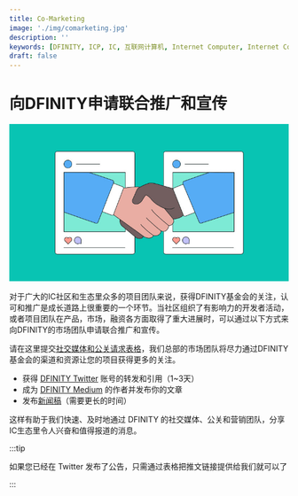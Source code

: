 ```yaml
---
title: Co-Marketing
image: './img/comarketing.jpg'
description: ''
keywords: [DFINITY, ICP, IC, 互联网计算机, Internet Computer, Internet Computer Protocol, Web3, Crypto, Blockchain, 区块链, 加密货币, DApp, 去中心化, 去中心化应用, developer, startup, marketing, co-marketing, 推广, PR , 营销]
draft: false
---
```



# 向DFINITY申请联合推广和宣传

![marketing](./img/comarketing.jpg)

对于广大的IC社区和生态里众多的项目团队来说，获得DFINITY基金会的关注，认可和推广是成长道路上很重要的一个环节。当社区组织了有影响力的开发者活动，或者项目团队在产品，市场，融资各方面取得了重大进展时，可以通过以下方式来向DFINITY的市场团队申请联合推广和宣传。

请在这里提交[社交媒体和公关请求表格](https://airtable.com/appBKNYn6DaFccnno/shrcqNYajcmCnD1rw)，我们总部的市场团队将尽力通过DFINITY基金会的渠道和资源让您的项目获得更多的关注。

- 获得 [DFINITY Twitter](https://twitter.com/dfinity) 账号的转发和引用（1~3天）
- 成为 [DFINITY Medium](https://medium.com/dfinity) 的作者并发布你的文章
- 发布[新闻稿](https://docs.google.com/document/d/18h_IcU6cVeVdEXnvoCKTNzh4Uo5XmlgNv2TrV3yf0mk/edit)（需要更长的时间）

这样有助于我们快速、及时地通过 DFINITY 的社交媒体、公关和营销团队，分享IC生态里令人兴奋和值得报道的消息。

:::tip

如果您已经在 Twitter 发布了公告，只需通过表格把推文链接提供给我们就可以了

:::
